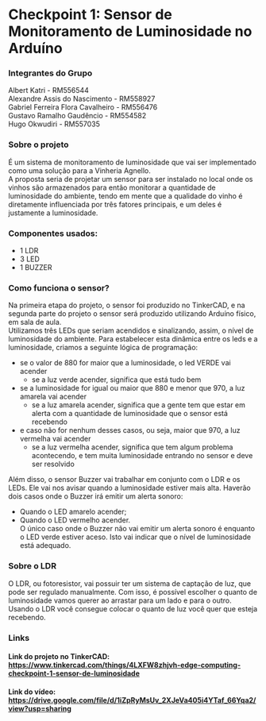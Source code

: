# Checkpoint 1: Sensor de Monitoramento de Luminosidade no Arduíno  

### Integrantes do Grupo  
Albert Katri - RM556544  
Alexandre Assis do Nascimento - RM558927  
Gabriel Ferreira Flora Cavalheiro - RM556476  
Gustavo Ramalho Gaudêncio - RM554582  
Hugo Okwudiri - RM557035

### Sobre o projeto
É um sistema de monitoramento de luminosidade que vai ser implementado como uma solução para a Vinheria Agnello.  
A proposta seria de projetar um sensor para ser instalado no local onde os vinhos são armazenados para então monitorar a quantidade de luminosidade do ambiente,  tendo em mente que a qualidade do vinho é diretamente influenciada por três fatores principais, e um deles é justamente a luminosidade.

### Componentes usados:
* 1 LDR  
* 3 LED  
* 1 BUZZER  

### Como funciona o sensor?
Na primeira etapa do projeto, o sensor foi produzido no TinkerCAD, e na segunda parte do projeto o sensor será produzido utilizando Arduíno físico, em sala de aula.  
Utilizamos três LEDs que seriam acendidos e sinalizando, assim, o nível de luminosidade do ambiente. Para estabelecer esta dinâmica entre os leds e a luminosidade, criamos a seguinte lógica de programação:  
* se o valor de 880 for maior que a luminosidade, o led VERDE vai acender  
  * se a luz verde acender, significa que está tudo bem  
* se a luminosidade for igual ou maior que 880 e menor que 970, a luz amarela vai acender  
  * se a luz amarela acender, significa que a gente tem que estar em alerta com a quantidade de luminosidade que o sensor está recebendo  
* e caso não for nenhum desses casos, ou seja, maior que 970, a luz vermelha vai acender  
  * se a luz vermelha acender, significa que tem algum problema acontecendo, e tem muita luminosidade entrando no sensor e deve ser resolvido

Além disso, o sensor Buzzer vai trabalhar em conjunto com o LDR e os LEDs. Ele vai nos avisar quando a luminosidade estiver mais alta.
Haverão dois casos onde o Buzzer irá emitir um alerta sonoro:
* Quando o LED amarelo acender;
* Quando o LED vermelho acender.  
O único caso onde o Buzzer não vai emitir um alerta sonoro é enquanto o LED verde estiver aceso. Isto vai indicar que o nível de luminosidade está adequado.

### Sobre o LDR
O LDR, ou fotoresistor, vai possuir ter um sistema de captação de luz, que pode ser regulado manualmente. Com isso, é possível escolher o quanto de luminosidade vamos querer ao arrastar para um lado e para o outro.  
Usando o LDR você consegue colocar o quanto de luz você quer que esteja recebendo.

### Links
#### Link do projeto no TinkerCAD: https://www.tinkercad.com/things/4LXFW8zhjvh-edge-computing-checkpoint-1-sensor-de-luminosidade
#### Link do vídeo: https://drive.google.com/file/d/1iZpRyMsUv_2XJeVa405i4YTaf_66Yqa2/view?usp=sharing
